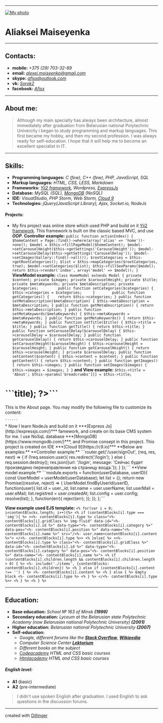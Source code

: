 ***
[![My photo](https://pp.userapi.com/c850616/v850616672/3e093/PLwvmXNhQPY.jpg?ava=1)](https://github.com/afisx)
# Aliaksei Maiseyenka
***
## Contacts:
* **mobile:** *+375 (29) 703-32-89*
* **email:** *alexej.moiseenko@gmail.com*
* **skype:** *afisx@outlook.com*
* **vk:** *[Sorok2](https://vk.com/sorok2)*
* **facebook:** *[Afisx](https://www.facebook.com/Afisx)*

***

## About me:

> Although my main specialty has always been architecture, almost immediately after graduation from Belarusian national Polytechnic Univercity i began to study programming and markup languages. This first became my hobby, and then my second profession. I was always ready for self-education. I hope that it will help me to become an excellent specialist in IT.

***

## Skills:
* **Programming languages:** *C (few), C++ (few), PHP, JavaScript, SQL*
* **Markup languages:** *HTML, CSS, LESS, Markdown*
* **Frameworks:** *[Yii2 framework](https://www.yiiframework.com/), Wordpress, [ExpressJs](http://expressjs.com/)*
* **Database:** *MySQL (SQL), [MongoDB](https://www.mongodb.com/) (NoSQL)*
* **IDE:** *VisualStudio, PHP Storm, Web Storm, [Cloud 9](http://c9.io)*
* **Technologies:** *jQuery(JavaScript Library), Ajax, Socket.io, NodeJs*

#### Projects:
 * My firs project was online store which used PHP and build on it [Yii2 framework](https://www.yiiframework.com/). This framework is built on the classic based MVC, and use ***OOP***.
**Controller example:** ```public function actionIndex()
	{
        $homeContent = Page::find()->where(array('alias' => 'home'))->one();
        $model = $this->fillPageModel($homeContent);
        $model->setCarouselHeight($this->getSettings('CarouselHeight'));
        $model->setCarouselDelay($this->getSettings('CarouselDelay'));
        $model->setImages(Gallery::find()->all());
		$rootCategories = $this->getRootCategories();
        $list = $this->mapCategories($rootCategories, true);
		$model->setCategories($list);
        $this->fillSeoParams($model);
		return $this->render('index', array('model' => $model));
	}```
**ViewModel example:** ```class HomeModel extends Model {
    private $content;
    private $images;
    private $carouselHeight;
    private $title;
    private $metaKeywords;
    private $metaDescription;
	private $categories;		
	public function setCategories($categories) {		
	    $this->categories = $categories;	
	}		
	public function getCategories() {	
	    return $this->categories;
	}
    public function setMetaDescription($metaDescription)
    {
        $this->metaDescription = $metaDescription;
    }
    public function getMetaDescription()
    {
        return $this->metaDescription;
    }
    public function setMetaKeywords($metaKeywords)
    {
        $this->metaKeywords = $metaKeywords;
    }
    public function getMetaKeywords()
    {
        return $this->metaKeywords;
    }
    public function setTitle($title)
    {
        $this->title = $title;
    }
    public function getTitle()
    {
        return $this->title;
    }
    public function setCarouselDelay($carouselDelay)
    {
        $this->carouselDelay = $carouselDelay;
    }
    public function getCarouselDelay()
    {
        return $this->carouselDelay;
    }
    public function setCarouselHeight($carouselHeight)
    {
        $this->carouselHeight = $carouselHeight;
    }
    public function getCarouselHeight()
    {
        return $this->carouselHeight;
    }
    private $carouselDelay;
    public function setContent($content)
    {
        $this->content = $content;
    }
    public function getContent()
    {
        return $this->content;
    }
    public function getImages()
    {
        return $this->images;
    }
    public function setImages($images)
    {
        $this->images = $images;
    }
}```
**and View example:** ```$this->title = 'About';
$this->params['breadcrumbs'][] = $this->title;```
 <div class="site-about">
	<h1>```<?php echo Html::encode($this->title); ?>```</h1>
	<p>This is the About page. You may modify the following file to customize its content:</p>
	<code>```<?php echo __FILE__; ?>```</code>
</div>
* Now I learn NodeJs and build on it ***[Express Js](http://expressjs.com/)*** famework, and create on its base CMS system for me. I use NoSqL database ***[MongoDB](https://www.mongodb.com/)***, and Promise consept in this project.
This project is created on IDE ***[Cloud 9](https://c9.io)***
**Below are examples:**
**Controller example:** ```router.get('/user/signOut', (req, res, next) => {
	if (!req.session.user){
		res.redirect('/login');
	} else {
		req.session.destroy();
		res.json({url: '/login', message: 'Сейчас будет произведено перенаправление на страницу входа.'});
	}
});```
**View model example:** ```module.exports = function(userDatabase, userID){
	const UserModel = userModel(userDatabase);
	let list = {};
	return new Promise((resolve, reject) => {
		UserModel.findByUserId(userID, function(user){
			list.id = user._id;
			list.name = user.userName;
			list.userMail = user.eMail;
			list.registred = user.createdAt;
			list.config = user.config;
			resolve(list);
		}, function(err){
			reject(err);
		});
	});
};```

**View example used EJS template:** ```<% for(var i = 0; i<contentBlocks.length; i++){%>
	<% if (contentBlocks[i].type === 'img'){ %>
		<<%- contentBlocks[i].type %> class="<%- contentBlocks[i].gridClass %> img-fluid" data-id="<%- contentBlocks[i].id %>" data-type="<%- contentBlocks[i].category %>" data-pos="<%- contentBlocks[i].position %>" data-name="<%- contentBlocks[i].name %>" src="/<%- user.name+contentBlocks[i].content %>">
		</<%- contentBlocks[i].type %>>
	<% }else{ %>
		<<%- contentBlocks[i].type %> class="<%- contentBlocks[i].gridClass %>" data-id="<%- contentBlocks[i].id %>" data-type="<%- contentBlocks[i].category %>" data-pos="<%- contentBlocks[i].position %>" data-name="<%- contentBlocks[i].name %>">
		<% if (contentBlocks[i].children.length && contentBlocks[i].children.length > 0) { %>
			<%- include('./items', {contentBlocks: contentBlocks[i].children}) %>
		<% } else if (contentBlocks[i].content !== '') { %>
			<%- contentBlocks[i].content %>
		<% } else { %>
			Empty block <%- contentBlocks[i].type %>
		<% } %>
		</<%- contentBlocks[i].type %>>
	<% } %>
<% } %>```

***

## Education:
* **Base education:** *School № 163 of Minsk* ***(1999)***
* **Secondary education:** *Lyceum at the Belarusian state Polytechnic Academy (now Belarusian national Polytechnic University)* ***(2001)***
* **Higher education:** *Belarusian national Polytechnic University* ***(2007)***
* **Self-education:**
    * *Google, different forums like the* ***[Stack Overflow](https://stackoverflow.com/)***, ***[Wikipedia](https://en.wikipedia.org/wiki/Main_Page)***
    * *Computer Science Center* ***[Lektorium](https://www.lektorium.tv/university/2932)***
    * *Different books on the subject*
    * *[Codeacademy](https://www.codecademy.com) HTML and CSS basic courses* 
    * *[Htmlacademy](https://htmlacademy.ru) HTML and CSS basic courses* 

##### English level:
* **A1** (basic)
* **A2** (pre-intermediate)

> I didn't use spoken English after graduation. I used English to ask questions in the discussion forums.

***
 created with [Dillinger](https://dillinger.io/)